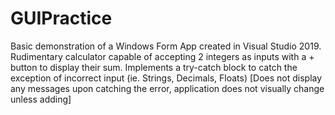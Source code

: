 # GUIPractice

Basic demonstration of a Windows Form App created in Visual Studio 2019.
Rudimentary calculator capable of accepting 2 integers as inputs with a + button to display their sum.
Implements a try-catch block to catch the exception of incorrect input (ie. Strings, Decimals, Floats) 
[Does not display any messages upon catching the error, application does not visually change unless adding]
